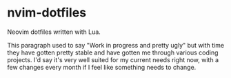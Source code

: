 # nvim-dotfiles
Neovim dotfiles written with Lua.

This paragraph used to say "Work in progress and pretty ugly" but with time they have gotten pretty stable and have gotten me through various coding projects.
I'd say it's very well suited for my current needs right now, with a few changes every month if I feel like something needs to change.

